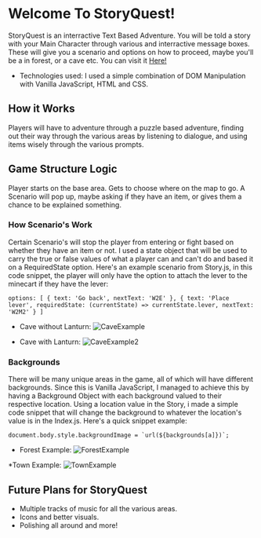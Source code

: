 # Welcome To StoryQuest!

StoryQuest is an interractive Text Based Adventure. You will be told a story with your Main Character through various and interractive message boxes. These will give you a scenario and options on how to proceed, maybe you'll be a in forest, or a cave etc. You can visit it [Here!](https://shawkikased.github.io/StoryQuest/)

* Technologies used:
I used a simple combination of DOM Manipulation with Vanilla JavaScript, HTML and CSS.


## How it Works

Players will have to adventure through a puzzle based adventure, finding out their way through the various areas by listening to dialogue, and using items wisely through the various prompts.


## Game Structure Logic

Player starts on the base area. Gets to choose where on the map to go. A Scenario will pop up, maybe asking if they have an item, or gives them a chance to be explained something.


### How Scenario's Work

Certain Scenario's will stop the player from entering or fight based on whether they have an item or not.
I used a state object that will be used to carry the true or false values of what a player can and can't do and based it on a RequiredState option. Here's an example scenario from Story.js, in this code snippet, the player will only have the option to attach the lever to the minecart if they have the lever:

`` options: [
            {
                text: 'Go back',
                nextText: 'W2E'
            },
            {
                text: 'Place lever',
                requiredState: (currentState) => currentState.lever,
                nextText: 'W2M2'
            }
        ]
``

* Cave without Lanturn:
![CaveExample](https://i.imgur.com/bqgsflm.png)

* Cave with Lanturn:
![CaveExample2](https://i.imgur.com/vUPFGRO.png)

### Backgrounds

There will be many unique areas in the game, all of which will have different backgrounds. Since this is Vanilla JavaScript, I managed to achieve this by having a Background Object with each background valued to their respective location. Using a location value in the Story, i made a simple code snippet that will change the background to whatever the location's value is in the Index.js. Here's a quick snippet example:

``document.body.style.backgroundImage = `url(${backgrounds[a]})`;``

* Forest Example:
![ForestExample](https://i.imgur.com/jJ1aH3A.jpg)

*Town Example:
![TownExample](https://i.imgur.com/XQanU32.png)

<!-- ## Functionality and MVP's

In StoryQuest, the User will be able to:
* Go through an Entire Adventure built through text box choices!
* Carry items which are represented by setting the state of objects, which will be needed to proceed in the game.
* A Background visual of your location to give you a sense of where you are.
* Save states so when the user refreshes, they will be to continue where they left off.


## WireFrame && FileStructure

![WireFrame](https://i.imgur.com/YGCZElE.png) *source: Self-made
![FileStructure](https://i.imgur.com/Js6uwzP.png) *source: edited from File Structure example from App Academy

## Architecture and Technology

* DOM Manipulation will be used to render a selection box that will be where the main game is played.
* The Story and progression will be contained in an array of plot points labeled by ID's.
* Mostly click based, using onclick functions/event listeners.

## Game Structure Logic
* Player starts on the base area. Gets to choose where on the map to go.
* A Scenario will pop up, maybe asking if they have an item, or gives them a chance to be explained something
* Certain Scenario's will stop the player from entering or fight based on whether they have an item or not
* The Story Array will also contain states which is the main function of the player's context, like whether they have an item or not. -->

## Future Plans for StoryQuest

* Multiple tracks of music for all the various areas.
* Icons and better visuals.
* Polishing all around and more!